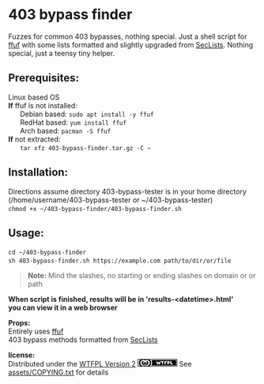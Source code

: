 # 403 bypass finder
Fuzzes for common 403 bypasses, nothing special. Just a shell script for [ffuf](https://github.com/ffuf/ffuf) with some lists formatted and slightly upgraded from [SecLists](https://github.com/danielmiessler/SecLists). 
Nothing special, just a teensy tiny helper.

## Prerequisites:
Linux based OS  
**If** ffuf is not installed:  
&nbsp;&nbsp;&nbsp;&nbsp;&nbsp;&nbsp;Debian based: `sudo apt install -y ffuf`  
&nbsp;&nbsp;&nbsp;&nbsp;&nbsp;&nbsp;RedHat based: `yum install ffuf`  
&nbsp;&nbsp;&nbsp;&nbsp;&nbsp;&nbsp;Arch based: `pacman -S ffuf`  
**If** not extracted:  
&nbsp;&nbsp;&nbsp;&nbsp;&nbsp;&nbsp;`tar xfz 403-bypass-finder.tar.gz -C ~`  
  
## Installation: 
Directions assume directory 403-bypass-tester is in your home directory (/home/username/403-bypass-tester or ~/403-bypass-tester)  
`chmod +x ~/403-bypass-finder/403-bypass-finder.sh`  
  
## Usage:  
`cd ~/403-bypass-finder`  
`sh 403-bypass-finder.sh https://example.com path/to/dir/or/file`  
> **Note:** Mind the slashes, no starting or ending slashes on domain or or path  
  
**When script is finished, results will be in 'results-\<datetime>.html'**  
**you can view it in a web browser**  
  
**Props:**  
Entirely uses [ffuf](https://github.com/ffuf/ffuf)  
403 bypass methods formatted from [SecLists](https://github.com/danielmiessler/SecLists)  
  
**license:**  
Distributed under the [WTFPL Version 2](//www.wtfpl.net/) [![WTFPL](assets/wtfpl-badge.png)](//www.wtfpl.net/)
See [assets/COPYING.txt](assets/COPYING.txt) for details  